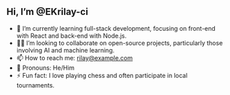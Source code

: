 ## Hi, I’m @EKrilay-ci

- 🌱 I’m currently learning full-stack development, focusing on front-end with React and back-end with Node.js.
- 👯‍♂️ I’m looking to collaborate on open-source projects, particularly those involving AI and machine learning.
- 📫 How to reach me: rilay@example.com
- 💼 Pronouns: He/Him
- ⚡ Fun fact: I love playing chess and often participate in local tournaments.

<!---
EKriley-ci/EKriley-ci is a ✨ special ✨ repository because its `README.md` (this file) appears on your GitHub profile.
You can click the Preview link to take a look at your changes.
--->
